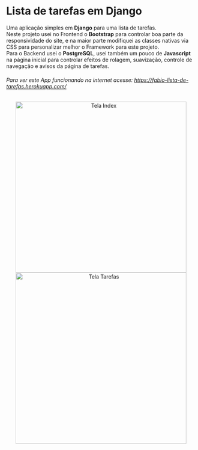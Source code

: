 # Lista de tarefas em Django
Uma aplicação simples em **Django** para uma lista de tarefas.</br>
Neste projeto usei no Frontend o **Bootstrap** para controlar boa parte da responsividade do site,
e na maior parte modifiquei as classes nativas via CSS para personalizar melhor o Framework para este projeto.</br>
Para o Backend usei o **PostgreSQL**, usei também um pouco de **Javascript** na página inicial para 
controlar efeitos de rolagem, suavização, controle de navegação e avisos da página de tarefas.</br>

###### Para ver este App funcionando na internet acesse: https://fabio-lista-de-tarefas.herokuapp.com/

<div align="center">
<img height="455" src="https://i.imgur.com/Qo1hQzo.png" alt="Tela Index">
<img height="455" src="https://i.imgur.com/8JguufW.png" alt="Tela Tarefas">
</div>